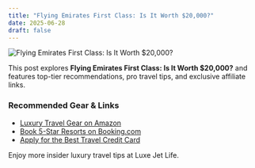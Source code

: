 ```yaml
---
title: "Flying Emirates First Class: Is It Worth $20,000?"
date: 2025-06-28
draft: false
---
```


![Flying Emirates First Class: Is It Worth $20,000?](../../static/images/flying-emirates-first-class-is-it-worth-20000.jpg)

This post explores **Flying Emirates First Class: Is It Worth $20,000?** and features top-tier recommendations, pro travel tips, and exclusive affiliate links.

### Recommended Gear & Links
- [Luxury Travel Gear on Amazon](https://www.amazon.com/s?k=luxury+travel+gear&tag=your-affiliate-id)
- [Book 5-Star Resorts on Booking.com](https://www.booking.com/index.html?aid=your-affiliate-id)
- [Apply for the Best Travel Credit Card](https://creditcards.com/compare/?affiliate=your-affiliate-id)

Enjoy more insider luxury travel tips at Luxe Jet Life.
